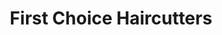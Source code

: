 ---
title: "First Choice Haircutters"
url: /brampton/first-choice-haircutters/
shop: hairdresser
---